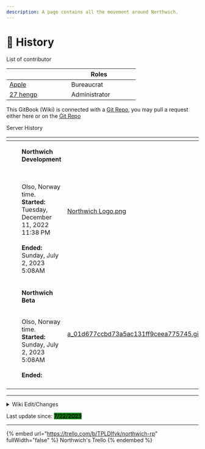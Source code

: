 ```yaml
---
description: A page contains all the movement around Northwich.
---
```


# 👥 History

List of contributor

<table><thead><tr><th width="146.33333333333331" data-type="users" data-multiple></th><th width="145">Roles</th><th></th></tr></thead><tbody><tr><td><a href="http://127.0.0.1:5000/u/KqsmLLkT4shYjz98SMXnun7ed9B3">Apple</a></td><td>Bureaucrat</td><td></td></tr><tr><td><a href="http://127.0.0.1:5000/u/dzEj2MvZFCd9xs11Zx5L8I0VDEn2">27 hengp</a></td><td>Administrator</td><td></td></tr></tbody></table>

This GitBook (Wiki) is connected with a [Git Repo](https://github.com/Apple2452424/GitBook), you may pull a request either here or on the [Git Repo](https://github.com/Apple2452424/GitBook)



Server History&#x20;

<table data-view="cards"><thead><tr><th></th><th></th><th></th><th data-hidden data-card-cover data-type="files"></th></tr></thead><tbody><tr><td></td><td></td><td><p><strong>Northwich Development</strong></p><p><br></p><p>Olso, Norway time.<br><strong>Started:</strong><br>Tuesday, December 11, 2022 11:38 PM<br><br><strong>Ended:</strong><br>Sunday, July 2, 2023 5:08AM</p></td><td><a href=".gitbook/assets/Northwich Logo.png">Northwich Logo.png</a></td></tr><tr><td></td><td></td><td><p><strong>Northwich Beta</strong><br></p><p><br>Olso, Norway time.<br><strong>Started:</strong> <br>Sunday, July 2, 2023 5:08AM<br><br><strong>Ended:</strong></p></td><td><a href=".gitbook/assets/a_01d677ccbd73a5ac131ff9ceea775745.gif">a_01d677ccbd73a5ac131ff9ceea775745.gif</a></td></tr><tr><td></td><td></td><td></td><td></td></tr></tbody></table>

***

<details>

<summary>Wiki Edit/Changes</summary>

###

### Change of #53&#x20;

* More content to Page History.
* Removed old gun mod (Beta), added new gun mod
* Move Vehicle Old to Vehicle as Subpage
* Rewrite Backpack's recipe
* Rewrite Resources Tool's Recipe
* Updated Backpack's Icon, removed 3 backpack.&#x20;

### Change of #54&#x20;

N/A\


</details>

Last update since: <mark style="background-color:green;">**7/22/2023**</mark>

***

{% embed url="https://trello.com/b/TPLDlfvk/northwich-rp" fullWidth="false" %}
Northwich's Trello
{% endembed %}


